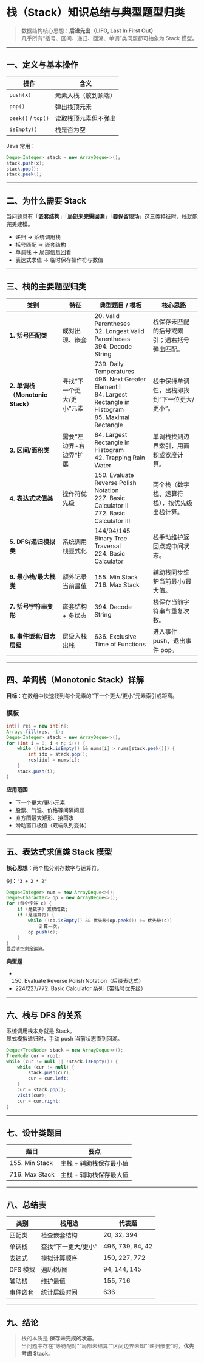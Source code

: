 # 栈（Stack）知识总结与典型题型归类

> 数据结构核心思想：**后进先出（LIFO, Last In First Out）**  
> 几乎所有“括号、区间、递归、回溯、单调”类问题都可抽象为 Stack 模型。

---

## 一、定义与基本操作

| 操作 | 含义 |
|------|------|
| `push(x)` | 元素入栈（放到顶端） |
| `pop()` | 弹出栈顶元素 |
| `peek()` / `top()` | 读取栈顶元素但不弹出 |
| `isEmpty()` | 栈是否为空 |

Java 常用：
```java
Deque<Integer> stack = new ArrayDeque<>();
stack.push(x);
stack.pop();
stack.peek();
```

---

## 二、为什么需要 Stack

当问题具有「**嵌套结构**」「**局部未完需回溯**」「**要保留现场**」这三类特征时，栈就能完美建模。

- 递归 → 系统调用栈  
- 括号匹配 → 嵌套结构  
- 单调栈 → 局部信息回看  
- 表达式求值 → 临时保存操作符与数值  

---

## 三、栈的主要题型归类

| 类别 | 特征 | 典型题目 / 模板 | 核心思路 |
|------|------|------------------|-----------|
| **1. 括号匹配类** | 成对出现、嵌套 | 20. Valid Parentheses<br>32. Longest Valid Parentheses<br>394. Decode String | 栈保存未匹配的括号或索引；遇右括号弹出匹配。 |
| **2. 单调栈（Monotonic Stack）** | 寻找“下一个更大/更小”元素 | 739. Daily Temperatures<br>496. Next Greater Element I<br>84. Largest Rectangle in Histogram<br>85. Maximal Rectangle | 栈中保持单调性，出栈即找到“下一位更大/更小”。 |
| **3. 区间/面积类** | 需要“左边界-右边界”扩展 | 84. Largest Rectangle in Histogram<br>42. Trapping Rain Water | 单调栈找到边界索引，用面积或宽度计算。 |
| **4. 表达式求值类** | 操作符优先级 | 150. Evaluate Reverse Polish Notation<br>227. Basic Calculator II<br>772. Basic Calculator III | 两个栈（数字栈、运算符栈），按优先级出栈计算。 |
| **5. DFS/递归模拟类** | 系统调用栈显式化 | 144/94/145 Binary Tree Traversal<br>224. Basic Calculator | 栈手动维护返回点或中间状态。 |
| **6. 最小栈/最大栈类** | 额外记录当前最值 | 155. Min Stack<br>716. Max Stack | 辅助栈同步维护当前最小/最大值。 |
| **7. 括号字符串变形** | 嵌套结构 + 多状态 | 394. Decode String | 栈保存当前字符串与重复次数。 |
| **8. 事件嵌套/日志层级** | 层级入栈出栈 | 636. Exclusive Time of Functions | 进入事件 push，退出事件 pop。 |

---

## 四、单调栈（Monotonic Stack）详解

**目标**：在数组中快速找到每个元素的“下一个更大/更小”元素索引或距离。

### 模板
```java
int[] res = new int[n];
Arrays.fill(res, -1);
Deque<Integer> stack = new ArrayDeque<>();
for (int i = 0; i < n; i++) {
    while (!stack.isEmpty() && nums[i] > nums[stack.peek()]) {
        int idx = stack.pop();
        res[idx] = nums[i];
    }
    stack.push(i);
}
```

**应用范围**
- 下一个更大/更小元素
- 股票、气温、价格等间隔问题
- 直方图最大矩形、接雨水
- 滑动窗口极值（双端队列变体）

---

## 五、表达式求值类 Stack 模型

**核心思想**：两个栈分别存数字与运算符。

例：`"3 + 2 * 2"`
```java
Deque<Integer> num = new ArrayDeque<>();
Deque<Character> op = new ArrayDeque<>();
for (每个字符 c) {
    if (是数字) 累积成数;
    if (是运算符) {
        while (!op.isEmpty() && 优先级(op.peek()) >= 优先级(c))
            计算一次;
        op.push(c);
    }
}
最后清空剩余运算。
```

**典型题**
- 150. Evaluate Reverse Polish Notation（后缀表达式）
- 224/227/772. Basic Calculator 系列（带括号优先级）

---

## 六、栈与 DFS 的关系

系统调用栈本身就是 Stack。  
显式模拟递归时，手动 push 当前状态直到回溯。

```java
Deque<TreeNode> stack = new ArrayDeque<>();
TreeNode cur = root;
while (cur != null || !stack.isEmpty()) {
    while (cur != null) {
        stack.push(cur);
        cur = cur.left;
    }
    cur = stack.pop();
    visit(cur);
    cur = cur.right;
}
```

---

## 七、设计类题目

| 题目 | 要点 |
|------|------|
| 155. Min Stack | 主栈 + 辅助栈保存最小值 |
| 716. Max Stack | 主栈 + 辅助栈保存最大值 |

---

## 八、总结表

| 类别 | 栈用途 | 代表题 |
|------|---------|---------|
| 匹配类 | 检查嵌套结构 | 20, 32, 394 |
| 单调栈 | 查找“下一更大/更小” | 496, 739, 84, 42 |
| 表达式 | 模拟计算顺序 | 150, 227, 772 |
| DFS 模拟 | 遍历树/图 | 94, 144, 145 |
| 辅助栈 | 维护最值 | 155, 716 |
| 事件嵌套 | 统计层级时间 | 636 |

---

## 九、结论

> 栈的本质是 **保存未完成的状态**。  
> 当问题中存在“等待配对”“局部未结算”“区间边界未知”“递归嵌套”时，**优先考虑 Stack**。
